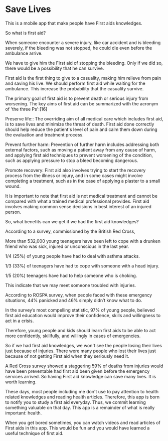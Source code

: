 # Save Lives

This is a mobile app that make people have First aids knowledges.

So what is first aid?

When someone encounter a severe injury,  like car accident and is bleeding severely, if the bleeding was not stopped, he could die even before the ambulance arrive. 

We have to give him the First aid of stopping the bleeding. Only if we did so, there would be a possibility that he can survive. 

First aid is the first thing to give to a casuality, making him relieve from pain and saving his live. We should perform first aid while waiting for the ambulance. This increase the probability that the casuality survive.

The primary goal of first aid is to prevent death or serious injury from worsening. The key aims of first aid can be summarized with the acronym of 'the three Ps':[16]

Preserve life:: The overriding aim of all medical care which includes first aid, is to save lives and minimize the threat of death. First aid done correctly should help reduce the patient's level of pain and calm them down during the evaluation and treatment process.

Prevent further harm: Prevention of further harm includes addressing both external factors, such as moving a patient away from any cause of harm, and applying first aid techniques to prevent worsening of the condition, such as applying pressure to stop a bleed becoming dangerous.

Promote recovery: First aid also involves trying to start the recovery process from the illness or injury, and in some cases might involve completing a treatment, such as in the case of applying a plaster to a small wound.

It is important to note that first aid is not medical treatment and cannot be compared with what a trained medical professional provides. First aid involves making common sense decisions in best interest of an injured person.

So, what benefits can we get if we had the first aid knowledges?

According to a survey, commissioned by the British Red Cross,

More than 532,000 young teenagers have been left to cope with a drunken friend who was sick, injured or unconscious in the last year.

1/4 (25%) of young people have had to deal with asthma attacks.

1/3 (33%) of teenagers have had to cope with someone with a head injury.

1/5 (20%) teenagers have had to help someone who is choking.

This indicate that we may meet someone troubled with injuries.

According to ROSPA survey, when people faced with these emergency situations, 44% panicked and 46% simply didn’t know what to do.

In the survey’s most compelling statistic, 97% of young people, believed first aid education would improve their confidence, skills and willingness to act in a crisis.

Therefore, young people and kids should learn first aids to be able to act more confidently, skillfully, and willingly in cases of emergencies.

So if we had first aid knowledges, we won't see the people losing their lives just because of injuries. There were many people who lost their lives just because of not getting First aid when they seriously need it. 

A Red Cross survey showed a staggering 59% of deaths from injuries would have been preventable had first aid been given before the emergency services arrived. So having First aid knowledge can save many lives. It is worth learning.

These days, most people including me don't use to pay attention to health related knowledges and reading health articles. Therefore, this app is born to notify you to study a first aid everyday. Thus, we commit learning something valuable on that day. This app is a remainder of what is really important: health.

When you get bored sometimes, you can watch videos and read articles of First aids in this app. This would be fun and you would have learned a useful technique of first aid.
